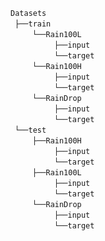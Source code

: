  `Datasets` <br/>
 `├──train`  <br/>
     `└──Rain100L`   <br/>
          `├──input`   <br/>
          `└──target`   <br/> 
     `└──Rain100H`   <br/>
          `├──input`   <br/>
          `└──target`   <br/> 
     `└──RainDrop`   <br/>
          `├──input`   <br/>
          `└──target`   <br/>
 `└──test`  <br/>
     `├──Rain100H`  <br/>
          `├──input`   <br/>
          `└──target`   <br/>
     `├──Rain100L`  <br/>
          `├──input`   <br/>
          `└──target`   <br/>
     `└──RainDrop`   <br/>
          `├──input`   <br/>
          `└──target`   <br/> 